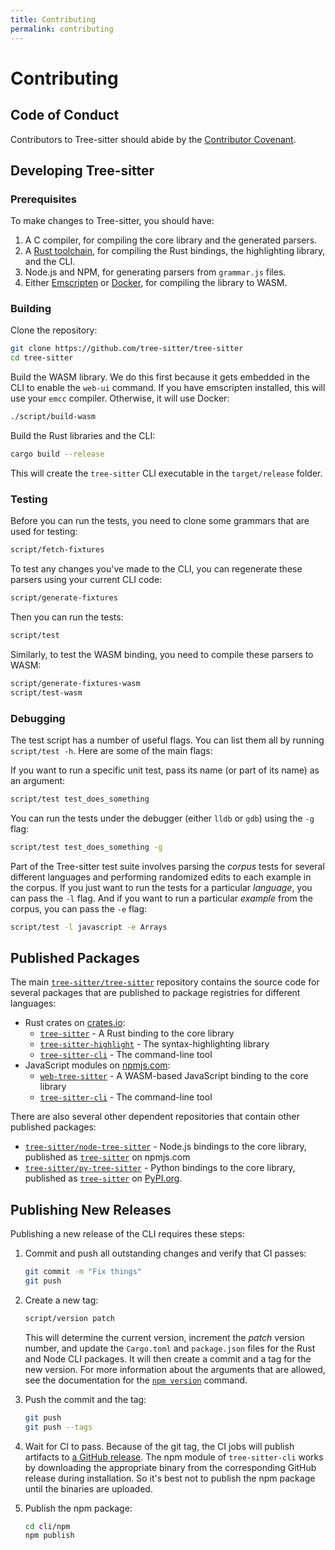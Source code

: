 ```yaml
---
title: Contributing
permalink: contributing
---
```


# Contributing

## Code of Conduct

Contributors to Tree-sitter should abide by the [Contributor Covenant](https://www.contributor-covenant.org/version/1/4/code-of-conduct).

## Developing Tree-sitter

### Prerequisites

To make changes to Tree-sitter, you should have:

1. A C compiler, for compiling the core library and the generated parsers.
2. A [Rust toolchain](https://rustup.rs/), for compiling the Rust bindings, the highlighting library, and the CLI.
3. Node.js and NPM, for generating parsers from `grammar.js` files.
4. Either [Emscripten](https://emscripten.org/) or [Docker](https://www.docker.com/), for compiling the library to WASM.

### Building

Clone the repository:

```sh
git clone https://github.com/tree-sitter/tree-sitter
cd tree-sitter
```

Build the WASM library. We do this first because it gets embedded in the CLI to enable the `web-ui` command. If you have emscripten installed, this will use your `emcc` compiler. Otherwise, it will use Docker:

```sh
./script/build-wasm
```

Build the Rust libraries and the CLI:

```sh
cargo build --release
```

This will create the `tree-sitter` CLI executable in the `target/release` folder.

### Testing

Before you can run the tests, you need to clone some grammars that are used for testing:

```sh
script/fetch-fixtures
```

To test any changes you've made to the CLI, you can regenerate these parsers using your current CLI code:

```sh
script/generate-fixtures
```

Then you can run the tests:

```sh
script/test
```

Similarly, to test the WASM binding, you need to compile these parsers to WASM:

```sh
script/generate-fixtures-wasm
script/test-wasm
```

### Debugging

The test script has a number of useful flags. You can list them all by running `script/test -h`. Here are some of the main flags:

If you want to run a specific unit test, pass its name (or part of its name) as an argument:

```sh
script/test test_does_something
```

You can run the tests under the debugger (either `lldb` or `gdb`) using the `-g` flag:

```sh
script/test test_does_something -g
```

Part of the Tree-sitter test suite involves parsing the _corpus_ tests for several different languages and performing randomized edits to each example in the corpus. If you just want to run the tests for a particular _language_, you can pass the `-l` flag. And if you want to run a particular _example_ from the corpus, you can pass the `-e` flag:

```sh
script/test -l javascript -e Arrays
```

## Published Packages

The main [`tree-sitter/tree-sitter`](https://github.com/tree-sitter/tree-sitter) repository contains the source code for several packages that are published to package registries for different languages:

- Rust crates on [crates.io](https://crates.io):
  - [`tree-sitter`](https://crates.io/crates/tree-sitter) - A Rust binding to the core library
  - [`tree-sitter-highlight`](https://crates.io/crates/tree-sitter-highlight) - The syntax-highlighting library
  - [`tree-sitter-cli`](https://crates.io/crates/tree-sitter-cli) - The command-line tool
- JavaScript modules on [npmjs.com](https://npmjs.com):
  - [`web-tree-sitter`](https://www.npmjs.com/package/web-tree-sitter) - A WASM-based JavaScript binding to the core library
  - [`tree-sitter-cli`](https://www.npmjs.com/package/tree-sitter-cli) - The command-line tool

There are also several other dependent repositories that contain other published packages:

- [`tree-sitter/node-tree-sitter`](https://github.com/tree-sitter/py-tree-sitter) - Node.js bindings to the core library, published as [`tree-sitter`](https://www.npmjs.com/package/tree-sitter) on npmjs.com
- [`tree-sitter/py-tree-sitter`](https://github.com/tree-sitter/py-tree-sitter) - Python bindings to the core library, published as [`tree-sitter`](https://pypi.org/project/tree-sitter) on [PyPI.org](https://pypi.org).

## Publishing New Releases

Publishing a new release of the CLI requires these steps:

1. Commit and push all outstanding changes and verify that CI passes:

   ```sh
   git commit -m "Fix things"
   git push
   ```

2. Create a new tag:

   ```sh
   script/version patch
   ```

   This will determine the current version, increment the _patch_ version number, and update the `Cargo.toml` and `package.json` files for the Rust and Node CLI packages. It will then create a commit and a tag for the new version. For more information about the arguments that are allowed, see the documentation for the [`npm version`](https://docs.npmjs.com/cli/version) command.

3. Push the commit and the tag:

   ```sh
   git push
   git push --tags
   ```

4. Wait for CI to pass. Because of the git tag, the CI jobs will publish artifacts to [a GitHub release](https://github.com/tree-sitter/tree-sitter/releases). The npm module of `tree-sitter-cli` works by downloading the appropriate binary from the corresponding GitHub release during installation. So it's best not to publish the npm package until the binaries are uploaded.

5. Publish the npm package:

   ```sh
   cd cli/npm
   npm publish
   ```
